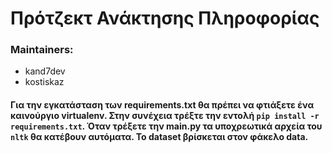 # Πρότζεκτ Ανάκτησης Πληροφορίας

### Maintainers:
- kand7dev
- kostiskaz

#### Για την εγκατάσταση των requirements.txt θα πρέπει να φτιάξετε ένα καινούργιο virtualenv. Στην συνέχεια τρέξτε την εντολή `pip install -r requirements.txt`. Όταν τρέξετε την main.py τα υποχρεωτικά αρχεία του `nltk` θα κατέβουν αυτόματα. Το dataset βρίσκεται στον φάκελο data.

